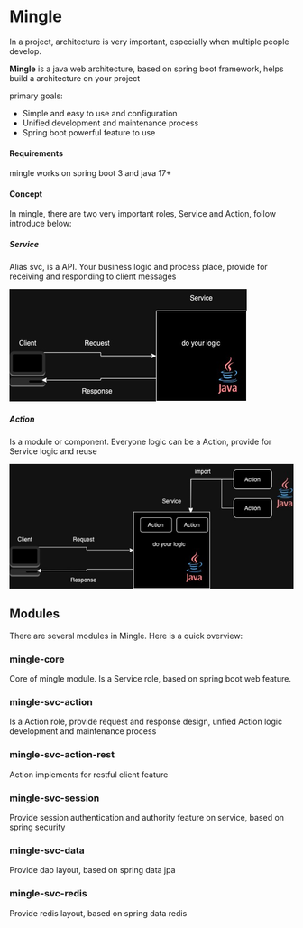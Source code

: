 # Mingle

In a project, architecture is very important, especially when multiple people develop.

**Mingle** is a java web architecture, based on spring boot framework, helps build a architecture on
your project

primary goals:

* Simple and easy to use and configuration
* Unified development and maintenance process
* Spring boot powerful feature to use

#### Requirements

mingle works on spring boot 3 and java 17+

#### Concept

In mingle, there are two very important roles, Service and Action, follow introduce below:

##### Service

Alias svc, is a API. Your business logic and process place, provide for receiving and responding to
client messages

![service](docs/images/service.jpg)

##### Action

Is a module or component. Everyone logic can be a Action, provide for Service logic and reuse

![service](docs/images/action.jpg)

## Modules

There are several modules in Mingle. Here is a quick overview:

### mingle-core

Core of mingle module. Is a Service role, based on spring boot web feature.

### mingle-svc-action

Is a Action role, provide request and response design, unfied Action logic development and
maintenance process

### mingle-svc-action-rest

Action implements for restful client feature

### mingle-svc-session

Provide session authentication and authority feature on service, based on spring security

### mingle-svc-data

Provide dao layout, based on spring data jpa

### mingle-svc-redis

Provide redis layout, based on spring data redis



